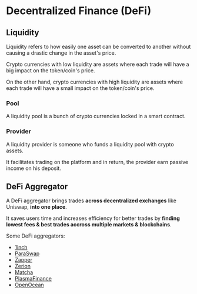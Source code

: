 # Decentralized Finance (DeFi)

## Liquidity

Liquidity refers to how easily one asset can be converted to another without
causing a drastic change in the asset's price.

Crypto currencies with low liquidity are assets where each trade will have a
big impact on the token/coin's price.

On the other hand, crypto currencies with high liquidity are assets where each
trade will have a small impact on the token/coin's price.


### Pool

A liquidity pool is a bunch of crypto currencies locked in a smart contract.


### Provider

A liquidity provider is someone who funds a liquidity pool with crypto assets.

It facilitates trading on the platform and in return, the provider earn passive
income on his deposit.


## DeFi Aggregator

A DeFi aggregator brings trades **across decentralized exchanges** like Uniswap,
**into one place**.

It saves users time and increases efficiency for better trades by **finding
lowest fees & best trades accross multiple markets & blockchains**.

Some DeFi aggregators:
- [1inch](https://app.1inch.io)
- [ParaSwap](https://app.paraswap.io)
- [Zapper](https://zapper.fi/exchange)
- [Zerion](https://app.zerion.io)
- [Matcha](https://matcha.xyz)
- [PlasmaFinance](https://apy.plasma.finance)
- [OpenOcean](https://openocean.finance)
